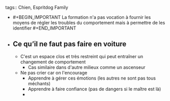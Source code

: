 tags:: Chien, Espritdog Family

- #+BEGIN_IMPORTANT
  La formation n'a pas vocation à fournir les moyens de régler les troubles du comportement mais à permettre de les identifier
  #+END_IMPORTANT
- ## Ce qu’il ne faut pas faire en voiture
	- C'est un espace clos et très restreint qui peut entraîner un changement de comportement
		- Cas similaire dans d'autre milieux comme un ascenseur
	- Ne pas crier car on l'encourage
		- Apprendre à gérer ces émotions (les autres ne sont pas tous méchants)
		- Apprendre à faire confiance (pas de dangers si le maître est là)
		-